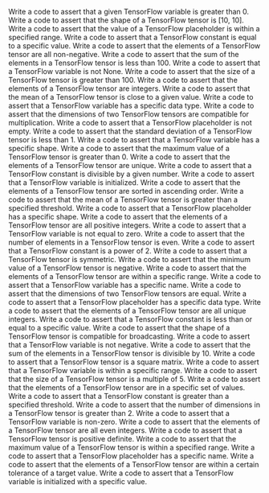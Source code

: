 Write a code to assert that a given TensorFlow variable is greater than 0.
Write a code to assert that the shape of a TensorFlow tensor is [10, 10].
Write a code to assert that the value of a TensorFlow placeholder is within a specified range.
Write a code to assert that a TensorFlow constant is equal to a specific value.
Write a code to assert that the elements of a TensorFlow tensor are all non-negative.
Write a code to assert that the sum of the elements in a TensorFlow tensor is less than 100.
Write a code to assert that a TensorFlow variable is not None.
Write a code to assert that the size of a TensorFlow tensor is greater than 100.
Write a code to assert that the elements of a TensorFlow tensor are integers.
Write a code to assert that the mean of a TensorFlow tensor is close to a given value.
Write a code to assert that a TensorFlow variable has a specific data type.
Write a code to assert that the dimensions of two TensorFlow tensors are compatible for multiplication.
Write a code to assert that a TensorFlow placeholder is not empty.
Write a code to assert that the standard deviation of a TensorFlow tensor is less than 1.
Write a code to assert that a TensorFlow variable has a specific shape.
Write a code to assert that the maximum value of a TensorFlow tensor is greater than 0.
Write a code to assert that the elements of a TensorFlow tensor are unique.
Write a code to assert that a TensorFlow constant is divisible by a given number.
Write a code to assert that a TensorFlow variable is initialized.
Write a code to assert that the elements of a TensorFlow tensor are sorted in ascending order.
Write a code to assert that the mean of a TensorFlow tensor is greater than a specified threshold.
Write a code to assert that a TensorFlow placeholder has a specific shape.
Write a code to assert that the elements of a TensorFlow tensor are all positive integers.
Write a code to assert that a TensorFlow variable is not equal to zero.
Write a code to assert that the number of elements in a TensorFlow tensor is even.
Write a code to assert that a TensorFlow constant is a power of 2.
Write a code to assert that a TensorFlow tensor is symmetric.
Write a code to assert that the minimum value of a TensorFlow tensor is negative.
Write a code to assert that the elements of a TensorFlow tensor are within a specific range.
Write a code to assert that a TensorFlow variable has a specific name.
Write a code to assert that the dimensions of two TensorFlow tensors are equal.
Write a code to assert that a TensorFlow placeholder has a specific data type.
Write a code to assert that the elements of a TensorFlow tensor are all unique integers.
Write a code to assert that a TensorFlow constant is less than or equal to a specific value.
Write a code to assert that the shape of a TensorFlow tensor is compatible for broadcasting.
Write a code to assert that a TensorFlow variable is not negative.
Write a code to assert that the sum of the elements in a TensorFlow tensor is divisible by 10.
Write a code to assert that a TensorFlow tensor is a square matrix.
Write a code to assert that a TensorFlow variable is within a specific range.
Write a code to assert that the size of a TensorFlow tensor is a multiple of 5.
Write a code to assert that the elements of a TensorFlow tensor are in a specific set of values.
Write a code to assert that a TensorFlow constant is greater than a specified threshold.
Write a code to assert that the number of dimensions in a TensorFlow tensor is greater than 2.
Write a code to assert that a TensorFlow variable is non-zero.
Write a code to assert that the elements of a TensorFlow tensor are all even integers.
Write a code to assert that a TensorFlow tensor is positive definite.
Write a code to assert that the maximum value of a TensorFlow tensor is within a specified range.
Write a code to assert that a TensorFlow placeholder has a specific name.
Write a code to assert that the elements of a TensorFlow tensor are within a certain tolerance of a target value.
Write a code to assert that a TensorFlow variable is initialized with a specific value.